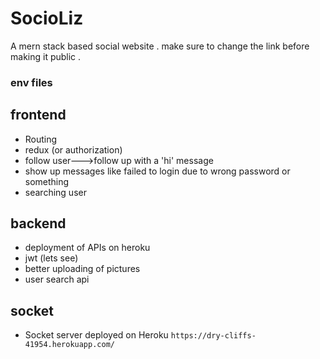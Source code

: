 # SocioLiz
A mern stack based social website . make sure to change the link before making it public .

### env files

## frontend

- Routing
- redux (or authorization)
- follow user--->follow up with a 'hi' message
- show up messages like failed to login due to wrong password or something
- searching user

## backend

- deployment of APIs on heroku
- jwt (lets see)
- better uploading of pictures
- user search api

## socket

- Socket server deployed on Heroku `https://dry-cliffs-41954.herokuapp.com/`
